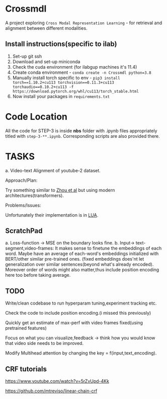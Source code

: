 # Crossmdl
A project exploring `Cross Modal Representation Learning` - for retrieval and alignment between different modalities.

## Install instructions(specific to ilab)

1. Set-up git ssh
2. Download and set-up miniconda
3. Check the cuda environment (for ilabgup machines it's 11.4)
4. Create conda environment - `conda create -n Crossmdl python=3.8`
5. Manually install torch specific to env - `pip3 install torch==1.10.2+cu113 torchvision==0.11.3+cu113 torchaudio==0.10.2+cu113 -f https://download.pytorch.org/whl/cu113/torch_stable.html`
6. Now install your packages in `requirements.txt`


# Code Location

All the code for STEP-3 is inside **nbs** folder with .ipynb files appropriately titled with `step-3-**.ipynb`. Corresponding scripts are also provided there.

 
 # TASKS
 
 a. Video-text Alignment of youtube-2 dataset.
 
 Approach/Plan:
 
 Try something similar to [Zhou et al](https://arxiv.org/abs/1703.09788) but using modern architectures(transformers). 
 
 Problems/Issues:
 
 Unfortunately their implementation is in [LUA](https://github.com/LuoweiZhou/ProcNets-YouCook2).

## ScratchPad

a. Loss-function -> MSE on the boundary looks fine.
b. Input-> text-segment,video-frames: It makes sense to finetune the embeddings of each word. Maybe have an average of each-word's embeddings initialized with BERT/other similar pre-trained ones. (fixed embeddings does'nt let generalization over similar sentences(beyond what's already encoded). Moreover order of words might also matter,thus include position encoding here too before taking average.


## TODO

Write/clean codebase to run hyperparam tuning,experiment tracking etc.

Check the code to include position encoding.(i missed this previously)

Quickly get an estimate of max-perf with video frames fixed(using pretrained features)

Focus on what you can visualize,feedback -> think how you would know that video side needs to be improved.

Modify Multihead attention by changing the key = f(input,text_encoding).

## CRF tutorials

https://www.youtube.com/watch?v=5rZvUpd-4Kk

https://github.com/mtreviso/linear-chain-crf


